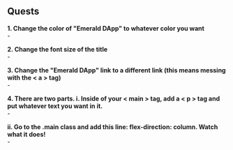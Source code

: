 ## Quests

**1. Change the color of "Emerald DApp" to whatever color you want**
<br> -


**2. Change the font size of the title**
<br> -


**3. Change the "Emerald DApp" link to a different link (this means messing with the < a > tag)**
<br> -
  

**4. There are two parts.
  i. Inside of your < main > tag, add a < p > tag and put whatever text you want in it.**
<br> -
  
**ii. Go to the .main class and add this line: flex-direction: column. Watch what it does!**
<br> -
